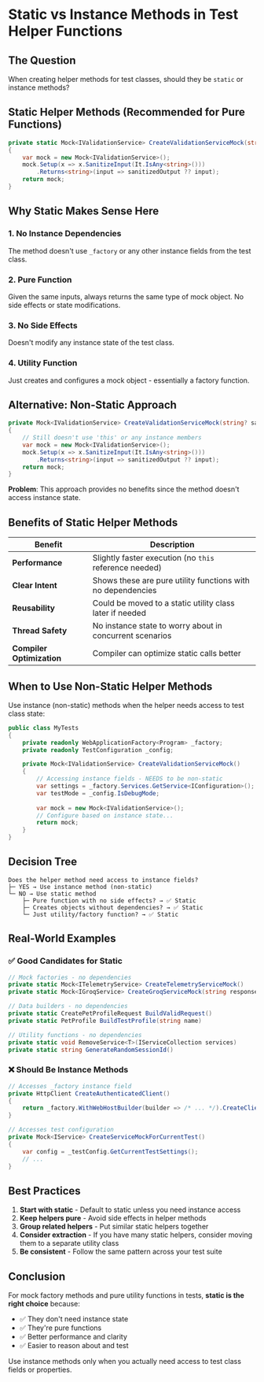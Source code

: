 # Static vs Instance Methods in Test Helper Functions

## The Question
When creating helper methods for test classes, should they be `static` or instance methods?

## Static Helper Methods (Recommended for Pure Functions)

```csharp
private static Mock<IValidationService> CreateValidationServiceMock(string? sanitizedOutput = null)
{
    var mock = new Mock<IValidationService>();
    mock.Setup(x => x.SanitizeInput(It.IsAny<string>()))
        .Returns<string>(input => sanitizedOutput ?? input);
    return mock;
}
```

## Why Static Makes Sense Here

### 1. **No Instance Dependencies**
The method doesn't use `_factory` or any other instance fields from the test class.

### 2. **Pure Function**
Given the same inputs, always returns the same type of mock object. No side effects or state modifications.

### 3. **No Side Effects**
Doesn't modify any instance state of the test class.

### 4. **Utility Function**
Just creates and configures a mock object - essentially a factory function.

## Alternative: Non-Static Approach

```csharp
private Mock<IValidationService> CreateValidationServiceMock(string? sanitizedOutput = null)
{
    // Still doesn't use 'this' or any instance members
    var mock = new Mock<IValidationService>();
    mock.Setup(x => x.SanitizeInput(It.IsAny<string>()))
        .Returns<string>(input => sanitizedOutput ?? input);
    return mock;
}
```

**Problem**: This approach provides no benefits since the method doesn't access instance state.

## Benefits of Static Helper Methods

| Benefit | Description |
|---------|-------------|
| **Performance** | Slightly faster execution (no `this` reference needed) |
| **Clear Intent** | Shows these are pure utility functions with no dependencies |
| **Reusability** | Could be moved to a static utility class later if needed |
| **Thread Safety** | No instance state to worry about in concurrent scenarios |
| **Compiler Optimization** | Compiler can optimize static calls better |

## When to Use Non-Static Helper Methods

Use instance (non-static) methods when the helper needs access to test class state:

```csharp
public class MyTests
{
    private readonly WebApplicationFactory<Program> _factory;
    private readonly TestConfiguration _config;

    private Mock<IValidationService> CreateValidationServiceMock()
    {
        // Accessing instance fields - NEEDS to be non-static
        var settings = _factory.Services.GetService<IConfiguration>();
        var testMode = _config.IsDebugMode;
        
        var mock = new Mock<IValidationService>();
        // Configure based on instance state...
        return mock;
    }
}
```

## Decision Tree

```
Does the helper method need access to instance fields?
├─ YES → Use instance method (non-static)
└─ NO → Use static method
    ├─ Pure function with no side effects? → ✅ Static
    ├─ Creates objects without dependencies? → ✅ Static
    └─ Just utility/factory function? → ✅ Static
```

## Real-World Examples

### ✅ Good Candidates for Static

```csharp
// Mock factories - no dependencies
private static Mock<ITelemetryService> CreateTelemetryServiceMock()
private static Mock<IGroqService> CreateGroqServiceMock(string response)

// Data builders - no dependencies  
private static CreatePetProfileRequest BuildValidRequest()
private static PetProfile BuildTestProfile(string name)

// Utility functions - no dependencies
private static void RemoveService<T>(IServiceCollection services)
private static string GenerateRandomSessionId()
```

### ❌ Should Be Instance Methods

```csharp
// Accesses _factory instance field
private HttpClient CreateAuthenticatedClient()
{
    return _factory.WithWebHostBuilder(builder => /* ... */).CreateClient();
}

// Accesses test configuration
private Mock<IService> CreateServiceMockForCurrentTest()
{
    var config = _testConfig.GetCurrentTestSettings();
    // ...
}
```

## Best Practices

1. **Start with static** - Default to static unless you need instance access
2. **Keep helpers pure** - Avoid side effects in helper methods
3. **Group related helpers** - Put similar static helpers together
4. **Consider extraction** - If you have many static helpers, consider moving them to a separate utility class
5. **Be consistent** - Follow the same pattern across your test suite

## Conclusion

For mock factory methods and pure utility functions in tests, **static is the right choice** because:

- ✅ They don't need instance state
- ✅ They're pure functions
- ✅ Better performance and clarity
- ✅ Easier to reason about and test

Use instance methods only when you actually need access to test class fields or properties.